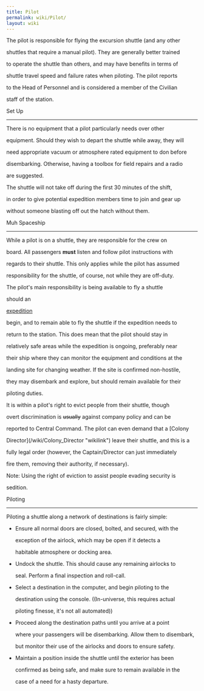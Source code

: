 ```yaml
---
title: Pilot
permalink: wiki/Pilot/
layout: wiki
---
```


The pilot is responsible for flying the excursion shuttle (and any other
shuttles that require a manual pilot). They are generally better trained
to operate the shuttle than others, and may have benefits in terms of
shuttle travel speed and failure rates when piloting. The pilot reports
to the Head of Personnel and is considered a member of the Civilian
staff of the station.

Set Up
------

There is no equipment that a pilot particularly needs over other
equipment. Should they wish to depart the shuttle while away, they will
need appropriate vacuum or atmosphere rated equipment to don before
disembarking. Otherwise, having a toolbox for field repairs and a radio
are suggested.

The shuttle will not take off during the first 30 minutes of the shift,
in order to give potential expedition members time to join and gear up
without someone blasting off out the hatch without them.

Muh Spaceship
-------------

While a pilot is on a shuttle, they are responsible for the crew on
board. All passengers **must** listen and follow pilot instructions with
regards to their shuttle. This only applies while the pilot has assumed
responsibility for the shuttle, of course, not while they are off-duty.

The pilot's main responsibility is being available to fly a shuttle
should an
[expedition](/wiki/Standard_Operating_Procedure#Scientific_Expeditions "wikilink")
begin, and to remain able to fly the shuttle if the expedition needs to
return to the station. This does mean that the pilot should stay in
relatively safe areas while the expedition is ongoing, preferably near
their ship where they can monitor the equipment and conditions at the
landing site for changing weather. If the site is confirmed non-hostile,
they may disembark and explore, but should remain available for their
piloting duties.

It is within a pilot's right to evict people from their shuttle, though
overt discrimination is <s>usually</s> against company policy and can be
reported to Central Command. The pilot can even demand that a [Colony
Director](/wiki/Colony_Director "wikilink") leave their shuttle, and this is a
fully legal order (however, the Captain/Director can just immediately
fire them, removing their authority, if necessary).

Note: Using the right of eviction to assist people evading security is
sedition.

Piloting
--------

Piloting a shuttle along a network of destinations is fairly simple:

-   Ensure all normal doors are closed, bolted, and secured, with the
    exception of the airlock, which may be open if it detects a
    habitable atmosphere or docking area.
-   Undock the shuttle. This should cause any remaining airlocks to
    seal. Perform a final inspection and roll-call.
-   Select a destination in the computer, and begin piloting to the
    destination using the console. ((In-universe, this requires actual
    piloting finesse, it's not all automated))
-   Proceed along the destination paths until you arrive at a point
    where your passengers will be disembarking. Allow them to disembark,
    but monitor their use of the airlocks and doors to ensure safety.
-   Maintain a position inside the shuttle until the exterior has been
    confirmed as being safe, and make sure to remain available in the
    case of a need for a hasty departure.
